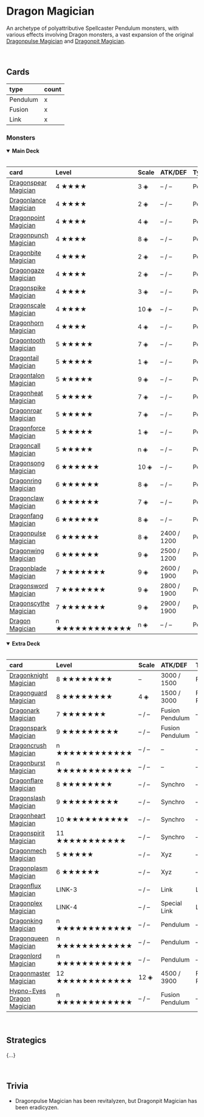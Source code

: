 # Dragon Magician

An archetype of polyattributive Spellcaster Pendulum monsters, with various effects involving Dragon monsters, a vast expansion of the original [Dragonpulse Magician](https://yugioh.fandom.com/wiki/Dragonpulse_Magician) and [Dragonpit Magician](https://yugioh.fandom.com/wiki/Dragonpit_Magician).


<br>


## Cards

| type | count |
| :--- | :---- |
| Pendulum | x |
| Fusion | x |
| Link | x |

### Monsters

<details open>
  <summary> <b> Main Deck </b> </summary> <br>

| card | Level | Scale | ATK/DEF | Type | Attribute |
| :--- | :---- | :---- | :------ | :--- | :-------- |
| [Dragonspear Magician](../cards/monsters/pendulum/Dragonspear%20Magician.md) | 4 ★★★★ | 3 ◈ | – / – | Pendulum | – |
| [Dragonlance Magician](../cards/monsters/pendulum/Dragonlance%20Magician.md) | 4 ★★★★ | 2 ◈ | – / – | Pendulum | – |
| [Dragonpoint Magician](../cards/monsters/pendulum/Dragonpoint%20Magician.md) | 4 ★★★★ | 4 ◈ | – / – | Pendulum | – |
| [Dragonpunch Magician](../cards/monsters/pendulum/Dragonpunch%20Magician.md) | 4 ★★★★ | 8 ◈ | – / – | Pendulum | – |
| [Dragonbite Magician](../cards/monsters/pendulum/Dragonbite%20Magician.md) | 4 ★★★★ | 2 ◈ | – / – | Pendulum | – |
| [Dragongaze Magician](../cards/monsters/pendulum/Dragongaze%20Magician.md) | 4 ★★★★ | 2 ◈ | – / – | Pendulum | – |
| [Dragonspike Magician](../cards/monsters/pendulum/Dragonspike%20Magician.md) | 4 ★★★★ | 3 ◈ | – / – | Pendulum | – |
| [Dragonscale Magician](../cards/monsters/pendulum/Dragonscale%20Magician.md) | 4 ★★★★ | 10 ◈ | – / – | Pendulum | – |
| [Dragonhorn Magician](../cards/monsters/pendulum/Dragonhorn%20Magician.md) | 4 ★★★★ | 4 ◈ | – / – | Pendulum | – |
| [Dragontooth Magician](../cards/monsters/pendulum/Dragontooth%20Magician.md) | 5 ★★★★★ | 7 ◈ | – / – | Pendulum | – |
| [Dragontail Magician](../cards/monsters/pendulum/Dragontail%20Magician.md) | 5 ★★★★★ | 1 ◈ | – / – | Pendulum | – |
| [Dragontalon Magician](../cards/monsters/pendulum/Dragontalon%20Magician.md) | 5 ★★★★★ | 9 ◈ | – / – | Pendulum | – |
| [Dragonheat Magician](../cards/monsters/pendulum/Dragonheat%20Magician.md) | 5 ★★★★★ | 7 ◈ | – / – | Pendulum | – |
| [Dragonroar Magician](../cards/monsters/pendulum/Dragonroar%20Magician.md) | 5 ★★★★★ | 7 ◈ | – / – | Pendulum | – |
| [Dragonforce Magician](../cards/monsters/pendulum/Dragonforce%20Magician.md) | 5 ★★★★★ | 1 ◈ | – / – | Pendulum | – |
| [Dragoncall Magician](../cards/monsters/pendulum/Dragoncall%20Magician.md) | 5 ★★★★★ | n ◈ | – / – | Pendulum | – |
| [Dragonsong Magician](../cards/monsters/pendulum/Dragonsong%20Magician.md) | 6 ★★★★★★ | 10 ◈ | – / – | Pendulum | – |
| [Dragonring Magician](../cards/monsters/pendulum/Dragonring%20Magician.md) | 6 ★★★★★★ | 8 ◈ | – / – | Pendulum | – |
| [Dragonclaw Magician](../cards/monsters/pendulum/Dragonclaw%20Magician.md) | 6 ★★★★★★ | 7 ◈ | – / – | Pendulum | – |
| [Dragonfang Magician](../cards/monsters/pendulum/Dragonfang%20Magician.md) | 6 ★★★★★★ | 8 ◈ | – / – | Pendulum | – |
| [Dragonpulse Magician](../cards/monsters/pendulum/Dragonpulse%20Magician.md) | 6 ★★★★★★ | 8 ◈ | 2400 / 1200 | Pendulum | – |
| [Dragonwing Magician](../cards/monsters/pendulum/Dragonwing%20Magician.md) | 6 ★★★★★★ | 9 ◈ | 2500 / 1200 | Pendulum | – |
| [Dragonblade Magician](../cards/monsters/pendulum/Dragonblade%20Magician.md) | 7 ★★★★★★★ | 9 ◈ | 2600 / 1900 | Pendulum | – |
| [Dragonsword Magician](../cards/monsters/pendulum/Dragonsword%20Magician.md) | 7 ★★★★★★★ | 9 ◈ | 2800 / 1900 | Pendulum | – |
| [Dragonscythe Magician](../cards/monsters/pendulum/Dragonscythe%20Magician.md) | 7 ★★★★★★★ | 9 ◈ | 2900 / 1900 | Pendulum | – |
| [Dragon Magician](../cards/monsters/pendulum/Dragon%20Magician.md) | n ★★★★★★★★★★★★ | n ◈ | – / – | Pendulum | – |

</details>

<details open>
  <summary> <b> Extra Deck </b> </summary> <br>

| card | Level | Scale | ATK/DEF | Type | Attribute | material |
| :--- | :---- | :---- | :------ | :--- | :-------- | :------- |
| [Dragonknight Magician](../cards/monsters/fusion/Dragonknight%20Magician.md) | 8 ★★★★★★★★ | – | 3000 / 1500 | Fusion | LIGHT | – |
| [Dragonguard Magician](../cards/monsters/fusion/Dragon%20Magicianguard.md) | 8 ★★★★★★★★ | 4 ◈ | 1500 / 3000 | Fusion Pendulum | LIGHT | – |
| [Dragonark Magician](../cards/monsters/fusion/Dragonark%20Magician.md) | 7 ★★★★★★★ | – / – | Fusion Pendulum | – | – |
| [Dragonspark Magician](../cards/monsters/fusion/Dragonspark%20Magician.md) | 9 ★★★★★★★★★ | – / – | Fusion Pendulum | – | – |
| [Dragoncrush Magician](../cards/monsters/–/Dragoncrush%20Magician.md) | n ★★★★★★★★★★★★ | – / – | – | – | – |
| [Dragonburst Magician](../cards/monsters/–/Dragonburst%20Magician.md) | n ★★★★★★★★★★★★ | – / – | – | – | – |
| [Dragonflare Magician](../cards/monsters/synchro/Dragonflare%20Magician.md) | 8 ★★★★★★★★ | – / – | Synchro | – | – |
| [Dragonslash Magician](../cards/monsters/synchro/Dragonslash%20Magician.md) | 9 ★★★★★★★★★ | – / – | Synchro | – | – |
| [Dragonheart Magician](../cards/monsters/synchro/Dragonheart%20Magician.md) | 10 ★★★★★★★★★★ | – / – | Synchro | – | – |
| [Dragonspirit Magician](../cards/monsters/synchro/Dragonspirit%20Magician.md) | 11 ★★★★★★★★★★★ | – / – | Synchro | – | – |
| [Dragonmech Magician](../cards/monsters/xyz/Dragonmech%20Magician.md) | 5 ★★★★★ | – / – | Xyz | – | – |
| [Dragonplasm Magician](../cards/monsters/xyz/Dragonplasm%20Magician.md) | 6 ★★★★★★ | – / – | Xyz | – | – |
| [Dragonflux Magician](../cards/monsters/link/Dragonflux%20Magician.md) | LINK-3 | – / – | Link | LIGHT | – |
| [Dragonplex Magician](../cards/monsters/link/Dragonplex%20Magician.md) | LINK-4 | – / – | Special Link | LIGHT | – |
| [Dragonking Magician](../cards/monsters/–/Dragonking%20Magician.md) | n ★★★★★★★★★★★★ | – / – | Pendulum | – | – |
| [Dragonqueen Magician](../cards/monsters/–/Dragonqueen%20Magician.md) | n ★★★★★★★★★★★★ | – / – | Pendulum | – | – |
| [Dragonlord Magician](../cards/monsters/–/Dragonlord%20Magician.md) | n ★★★★★★★★★★★★ | – / – | Pendulum | – | – |
| [Dragonmaster Magician](../cards/monsters/fusion/Dragonmaster%20Magician.md) | 12 ★★★★★★★★★★★★ | 12 ◈ | 4500 / 3900 | Fusion Pendulum | LIGHT | – |
| [Hypno-Eyes Dragon Magician](../cards/monsters/fusion/Hypno-Eyes%20Dragon%20Magician.md) | n ★★★★★★★★★★★★ | – / – | Fusion Pendulum | – | – |

</details>


<br>


## Strategics

{...}


<br>


## Trivia

- Dragonpulse Magician has been revitalyzen, but Dragonpit Magician has been eradicyzen.
